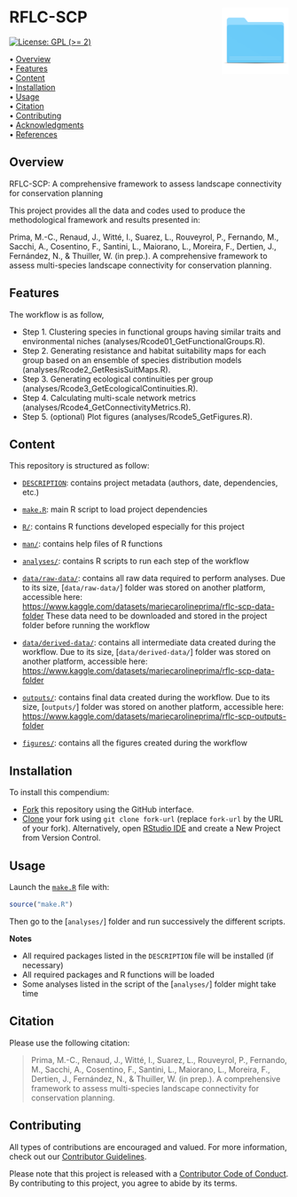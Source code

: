 
<!-- README.md is generated from README.Rmd. Please edit that file -->

# RFLC-SCP <img src="man/figures/compendium-sticker.png" align="right" style="float:right; height:120px;"/>

<!-- badges: start -->

[![License: GPL (\>=
2)](https://img.shields.io/badge/License-GPL%20%28%3E%3D%202%29-blue.svg)](https://choosealicense.com/licenses/gpl-2.0/)
<!-- badges: end -->

<p align="left">
• <a href="#overview">Overview</a><br> •
<a href="#features">Features</a><br> •
<a href="#content">Content</a><br> •
<a href="#installation">Installation</a><br> •
<a href="#usage">Usage</a><br> • <a href="#citation">Citation</a><br> •
<a href="#contributing">Contributing</a><br> •
<a href="#acknowledgments">Acknowledgments</a><br> •
<a href="#references">References</a>
</p>

## Overview

RFLC-SCP: A comprehensive framework to assess landscape connectivity for
conservation planning

This project provides all the data and codes used to produce the
methodological framework and results presented in:

Prima, M.-C., Renaud, J., Witté, I., Suarez, L., Rouveyrol, P.,
Fernando, M., Sacchi, A., Cosentino, F., Santini, L., Maiorano, L.,
Moreira, F., Dertien, J., Fernández, N., & Thuiller, W. (in prep.). A
comprehensive framework to assess multi-species landscape connectivity
for conservation planning.

## Features

The workflow is as follow,

- Step 1. Clustering species in functional groups having similar traits
  and environmental niches (analyses/Rcode01_GetFunctionalGroups.R).
- Step 2. Generating resistance and habitat suitability maps for each
  group based on an ensemble of species distribution models
  (analyses/Rcode2_GetResisSuitMaps.R).
- Step 3. Generating ecological continuities per group
  (analyses/Rcode3_GetEcologicalContinuities.R).
- Step 4. Calculating multi-scale network metrics
  (analyses/Rcode4_GetConnectivityMetrics.R).
- Step 5. (optional) Plot figures (analyses/Rcode5_GetFigures.R).

## Content

This repository is structured as follow:

- [`DESCRIPTION`](https://github.com/mcpri3/RFLC-SCP/tree/master/DESCRIPTION):
  contains project metadata (authors, date, dependencies, etc.)

- [`make.R`](https://github.com/mcpri3/RFLC-SCP/tree/master/make.R):
  main R script to load project dependencies

- [`R/`](https://github.com/mcpri3/RFLC-SCP/tree/master/R): contains R
  functions developed especially for this project

- [`man/`](https://github.com/mcpri3/RFLC-SCP/tree/master/man): contains
  help files of R functions

- [`analyses/`](https://github.com/mcpri3/RFLC-SCP/tree/master/analyses):
  contains R scripts to run each step of the workflow

- [`data/raw-data/`](https://www.kaggle.com/datasets/mariecarolineprima/rflc-scp-data-folder):
  contains all raw data required to perform analyses. Due to its size,
  \[`data/raw-data/`\] folder was stored on another platform, accessible
  here:
  <https://www.kaggle.com/datasets/mariecarolineprima/rflc-scp-data-folder>
  These data need to be downloaded and stored in the project folder
  before running the workflow

- [`data/derived-data/`](https://www.kaggle.com/datasets/mariecarolineprima/rflc-scp-data-folder):
  contains all intermediate data created during the workflow. Due to its
  size, \[`data/derived-data/`\] folder was stored on another platform,
  accessible here:
  <https://www.kaggle.com/datasets/mariecarolineprima/rflc-scp-data-folder>

- [`outputs/`](https://www.kaggle.com/datasets/mariecarolineprima/rflc-scp-outputs-folder):
  contains final data created during the workflow. Due to its size,
  \[`outputs/`\] folder was stored on another platform, accessible here:
  <https://www.kaggle.com/datasets/mariecarolineprima/rflc-scp-outputs-folder>

- [`figures/`](https://github.com/mcpri3/RFLC-SCP/tree/master/figures):
  contains all the figures created during the workflow

## Installation

To install this compendium:

- [Fork](https://docs.github.com/en/get-started/quickstart/contributing-to-projects)
  this repository using the GitHub interface.
- [Clone](https://docs.github.com/en/repositories/creating-and-managing-repositories/cloning-a-repository)
  your fork using `git clone fork-url` (replace `fork-url` by the URL of
  your fork). Alternatively, open [RStudio
  IDE](https://posit.co/products/open-source/rstudio/) and create a New
  Project from Version Control.

## Usage

Launch the
[`make.R`](https://github.com/mcpri3/RFLC-SCP/tree/master/make.R) file
with:

``` r
source("make.R")
```

Then go to the \[`analyses/`\] folder and run successively the different
scripts.

**Notes**

- All required packages listed in the `DESCRIPTION` file will be
  installed (if necessary)
- All required packages and R functions will be loaded
- Some analyses listed in the script of the \[`analyses/`\] folder might
  take time

## Citation

Please use the following citation:

> Prima, M.-C., Renaud, J., Witté, I., Suarez, L., Rouveyrol, P.,
> Fernando, M., Sacchi, A., Cosentino, F., Santini, L., Maiorano, L.,
> Moreira, F., Dertien, J., Fernández, N., & Thuiller, W. (in prep.). A
> comprehensive framework to assess multi-species landscape connectivity
> for conservation planning.

## Contributing

All types of contributions are encouraged and valued. For more
information, check out our [Contributor
Guidelines](https://github.com/mcpri3/RFLC-SCP/blob/main/CONTRIBUTING.md).

Please note that this project is released with a [Contributor Code of
Conduct](https://contributor-covenant.org/version/2/1/CODE_OF_CONDUCT.html).
By contributing to this project, you agree to abide by its terms.
